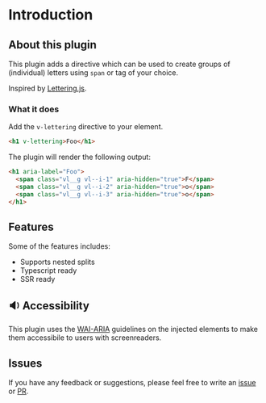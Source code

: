 # Introduction
## About this plugin
This plugin adds a directive which can be used to create groups of (individual) letters using `span` or tag of your choice.

Inspired by [Lettering.js](https://github.com/davatron5000/Lettering.js).
### What it does
Add the `v-lettering` directive to your element.
```html
<h1 v-lettering>Foo</h1>
```

The plugin will render the following output:
```html
<h1 aria-label="Foo">
  <span class="vl__g vl--i-1" aria-hidden="true">F</span>
  <span class="vl__g vl--i-2" aria-hidden="true">o</span>
  <span class="vl__g vl--i-3" aria-hidden="true">o</span>
</h1>
```

## Features
Some of the features includes:

- Supports nested splits<br>
- Typescript ready<br>
- SSR ready<br>

## 🔉  Accessibility
This plugin uses the [WAI-ARIA](https://developer.mozilla.org/en-US/docs/Learn/Accessibility/WAI-ARIA_basics) guidelines on the injected elements to make them accessibile to users with screenreaders.

## Issues
If you have any feedback or suggestions, please feel free to write an [issue](https://github.com/miii/vue-lettering/issues) or [PR](https://github.com/miii/vue-lettering/pulls).
